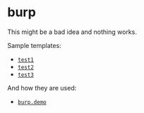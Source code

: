 # burp

This might be a bad idea and nothing works.

Sample templates:
- [`test1`](https://github.com/ragnard/burp/blob/master/resources/test1.haml)
- [`test2`](https://github.com/ragnard/burp/blob/master/resources/test2.haml)
- [`test3`](https://github.com/ragnard/burp/blob/master/resources/test3.haml)

And how they are used:
- [`burp.demo`](https://github.com/ragnard/burp/blob/master/src/burp/demo.clj)

